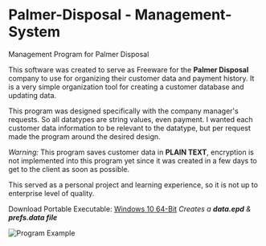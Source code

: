 # Palmer-Disposal - Management-System
Management Program for Palmer Disposal

This software was created to serve as Freeware for the **Palmer Disposal** company to use for organizing their customer data and payment history.
It is a very simple organization tool for creating a customer database and updating data.

This program was designed specifically with the company manager's requests. So all datatypes are string values, even payment.
I wanted each customer data information to be relevant to the datatype, but per request made the program around the desired design.

*Warning:* This program saves customer data in **PLAIN TEXT**, encryption is not implemented into this program yet since it was created in a few days to get to the client as soon as possible.

This served as a personal project and learning experience, so it is not up to enterprise level of quality.

Download Portable Executable: [Windows 10 64-Bit](https://drive.google.com/open?id=1CbAEY4IplDDHxoaBZWQGZnPuIByZuK6Z)
_Creates a **data.epd** & **prefs.data file**_

![Program Example](https://i.imgur.com/52Bp70b.jpg)
